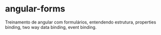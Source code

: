 # angular-forms
Treinamento de angular com formulários, entendendo estrutura, properties binding, two way data binding, event binding.
